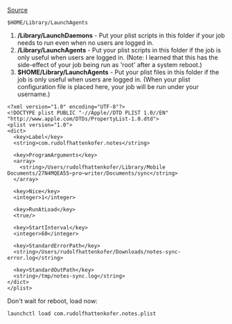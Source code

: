 [Source](https://alvinalexander.com/mac-os-x/mac-osx-startup-crontab-launchd-jobs/)

```other
$HOME/Library/LaunchAgents
```

1. **/Library/LaunchDaemons** - Put your plist scripts in this folder if your job needs to run even when no users are logged in.
2. **/Library/LaunchAgents** - Put your plist scripts in this folder if the job is only useful when users are logged in. (Note: I learned that this has the side-effect of your job being run as 'root' after a system reboot.)
3. **$HOME/Library/LaunchAgents** - Put your plist files in this folder if the job is only useful when users are logged in. (When your plist configuration file is placed here, your job will be run under your username.)

```other
<?xml version="1.0" encoding="UTF-8"?>
<!DOCTYPE plist PUBLIC "-//Apple//DTD PLIST 1.0//EN" "http://www.apple.com/DTDs/PropertyList-1.0.dtd">
<plist version="1.0">
<dict>
  <key>Label</key>
  <string>com.rudolfhattenkofer.notes</string>

  <key>ProgramArguments</key>
  <array>
    <string>/Users/rudolfhattenkofer/Library/Mobile Documents/27N4MQEA55~pro~writer/Documents/sync</string>
  </array>

  <key>Nice</key>
  <integer>1</integer>
    
  <key>RunAtLoad</key>
  <true/>

  <key>StartInterval</key>
  <integer>60</integer>

  <key>StandardErrorPath</key>
  <string>/Users/rudolfhattenkofer/Downloads/notes-sync-error.log</string>

  <key>StandardOutPath</key>
  <string>/tmp/notes-sync.log</string>
</dict>
</plist>
```

Don't wait for reboot, load now:

```other
launchctl load com.rudolfhattenkofer.notes.plist
```



